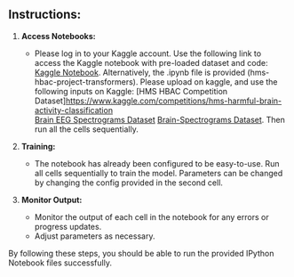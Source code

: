 ## Instructions:

1. **Access Notebooks:**
   - Please log in to your Kaggle account. Use the following link to access the Kaggle notebook with pre-loaded dataset and code:
     [Kaggle Notebook](https://www.kaggle.com/code/gothos01/hms-hbac-project-transformers).
      Alternatively, the .ipynb file is provided (hms-hbac-project-transformers). Please upload on kaggle, and use the following inputs on Kaggle:
     [HMS HBAC Competition Dataset]https://www.kaggle.com/competitions/hms-harmful-brain-activity-classification </br>
     [Brain EEG Spectrograms Dataset](https://www.kaggle.com/datasets/cdeotte/brain-eeg-spectrograms)
     [Brain-Spectrograms Dataset](https://www.kaggle.com/datasets/cdeotte/brain-spectrograms).
     Then run all the cells sequentially.
     
2. **Training:**
   - The notebook has already been configured to be easy-to-use. Run all cells sequentially to train the model.
   Parameters can be changed by changing the config provided in the second cell.

3. **Monitor Output:**
   - Monitor the output of each cell in the notebook for any errors or progress updates.
   - Adjust parameters as necessary.

By following these steps, you should be able to run the provided IPython Notebook files successfully.
